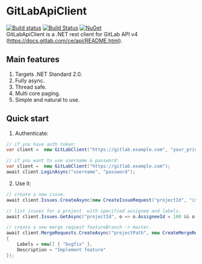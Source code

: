 # GitLabApiClient
[![Build status](https://ci.appveyor.com/api/projects/status/xsauc24bu17311dr?svg=true)](https://ci.appveyor.com/project/nmklotas/gitlabapiclient)
[![Build Status](https://travis-ci.org/nmklotas/GitLabApiClient.svg?branch=master)](https://travis-ci.org/nmklotas/GitLabApiClient)
 [![NuGet](https://img.shields.io/nuget/v/GitLabApiClient.svg)](https://nuget.org/packages/GitLabApiClient)  
GitLabApiClient is a .NET rest client for GitLab API v4 (https://docs.gitlab.com/ce/api/README.html).

## Main features
1. Targets .NET Standard 2.0.
2. Fully async.
3. Thread safe.
4. Multi core paging.
5. Simple and natural to use.

## Quick start


1. Authenticate:

```csharp
// if you have auth token:
var client =  new GitLabClient("https://gitlab.example.com", "your_private_token");
```

```csharp
// if you want to use username & password:
var client =  new GitLabClient("https://gitlab.example.com");
await client.LoginAsync("username", "password");
```

2. Use it:
```csharp
// create a new issue.
await client.Issues.CreateAsync(new CreateIssueRequest("projectId", "issue title"));  

// list issues for a project  with specified assignee and labels.
await client.Issues.GetAsync("projectId", o => o.AssigneeId = 100 && o.Labels == new[] { "test-label" });

// create a new merge request featureBranch -> master.
await client.MergeRequests.CreateAsync("projectPath", new CreateMergeRequest("featureBranch", "master", "Merge request title")
{
    Labels = new[] { "bugfix" },
    Description = "Implement feature"
}); 
```
